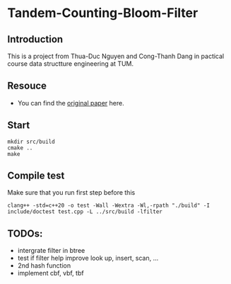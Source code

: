 # Tandem-Counting-Bloom-Filter

## Introduction

This is a project from Thua-Duc Nguyen and Cong-Thanh Dang in pactical course data structture engineering at TUM.

## Resouce

- You can find the [original paper](https://ieeexplore.ieee.org/stamp/stamp.jsp?tp=&arnumber=8880610) here.

## Start

```
mkdir src/build
cmake ..
make
```

## Compile test

Make sure that you run first step before this

```
clang++ -std=c++20 -o test -Wall -Wextra -Wl,-rpath "./build" -I include/doctest test.cpp -L ../src/build -lfilter
```

## TODOs:

- intergrate filter in btree
- test if filter help improve look up, insert, scan, ...
- 2nd hash function
- implement cbf, vbf, tbf
